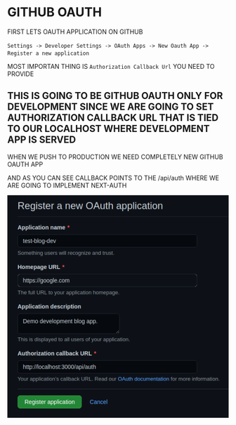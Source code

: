 # GITHUB OAUTH

FIRST LETS OAUTH APPLICATION ON GITHUB

`Settings -> Developer Settings -> OAuth Apps -> New Oauth App -> Register a new application`

MOST IMPORTAN THING IS `Authorization Callback Url` YOU NEED TO PROVIDE

## THIS IS GOING TO BE GITHUB OAUTH ONLY FOR DEVELOPMENT SINCE WE ARE GOING TO SET AUTHORIZATION CALLBACK URL THAT IS TIED TO OUR LOCALHOST WHERE DEVELOPMENT APP IS SERVED

WHEN WE PUSH TO PRODUCTION WE NEED COMPLETELY NEW GITHUB OAUTH APP

AND AS YOU CAN SEE CALLBACK POINTS TO THE /api/auth WHERE WE ARE GOING TO IMPLEMENT NEXT-AUTH

![github oauth](images/Screenshot%20from%202021-08-11%2012-47-38.png)